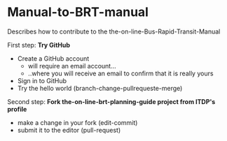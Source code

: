 # Manual-to-BRT-manual
Describes how to contribute to the the-on-line-Bus-Rapid-Transit-Manual

First step: **Try GitHub**

- Create a GitHub account
	- will require an email account...
	- ..where you will receive an email to confirm that it is really yours
- Sign in to GitHub
- Try the hello world (branch-change-pullrequeste-merge)


Second step: **Fork the-on-line-brt-planning-guide project from ITDP's profile**

- make a change in your fork (edit-commit)
- submit it to the editor (pull-request)
